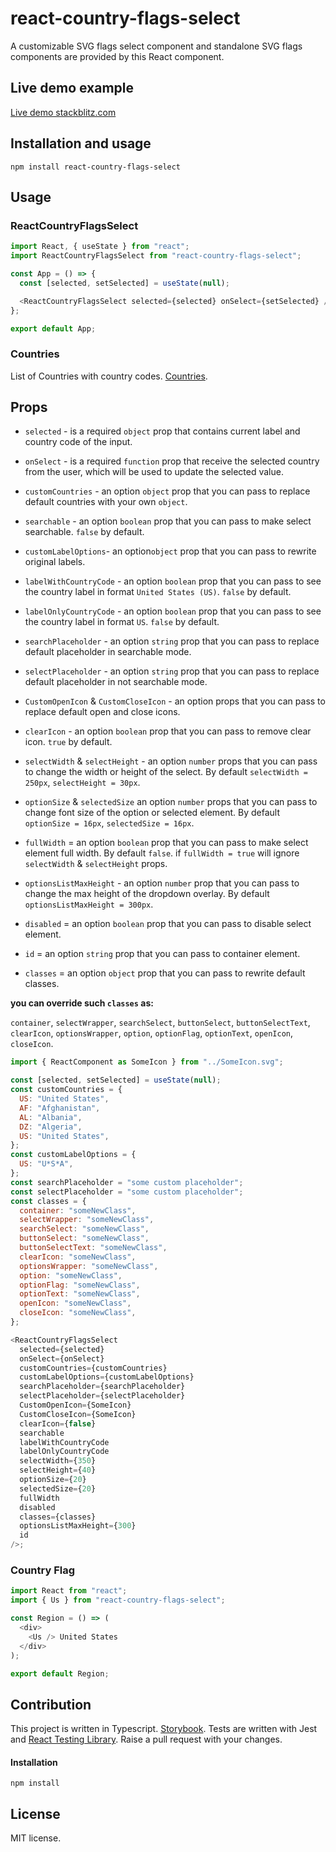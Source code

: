 # react-country-flags-select

A customizable SVG flags select component and standalone SVG flags components are provided by this React component.

## Live demo example

[Live demo stackblitz.com](https://stackblitz.com/edit/react-ts-5hkkek?file=App.tsx)

## Installation and usage

```
npm install react-country-flags-select
```

## Usage

### ReactCountryFlagsSelect

```javascript
import React, { useState } from "react";
import ReactCountryFlagsSelect from "react-country-flags-select";

const App = () => {
  const [selected, setSelected] = useState(null);

  <ReactCountryFlagsSelect selected={selected} onSelect={setSelected} />;
};

export default App;
```

### Countries

List of Countries with country codes. [Countries](https://github.com/Kost927/react-country-flags-select/blob/main/src/utils/countries.ts).

## Props

- `selected` - is a required `object` prop that contains current label and country code of the input.
  <br>

- `onSelect` - is a required `function` prop that receive the selected country from the user, which will be used to update the selected value.
  <br>

- `customCountries` - an option `object` prop that you can pass to replace default countries with your own `object`.
  <br>

- `searchable` - an option `boolean` prop that you can pass to make select searchable. `false` by default.
  <br>

- `customLabelOptions`- an option`object` prop that you can pass to rewrite original labels.
  <br>

- `labelWithCountryCode` - an option `boolean` prop that you can pass to see the country label in format `United States (US)`. `false` by default.
  <br>

- `labelOnlyCountryCode` - an option `boolean` prop that you can pass to see the country label in format `US`. `false` by default.
  <br>

- `searchPlaceholder` - an option `string` prop that you can pass to replace default placeholder in searchable mode.
  <br>

- `selectPlaceholder` - an option `string` prop that you can pass to replace default placeholder in not searchable mode.
  <br>

- `CustomOpenIcon` & `CustomCloseIcon` - an option props that you can pass to replace default open and close icons.
  <br>

- `clearIcon` - an option `boolean` prop that you can pass to remove clear icon. `true` by default.
  <br>

- `selectWidth` & `selectHeight` - an option `number` props that you can pass to change the width or height of the select.
  By default `selectWidth = 250px`, `selectHeight = 30px`.
  <br>

- `optionSize` & `selectedSize` an option `number` props that you can pass to change font size of the option or selected element.
  By default `optionSize = 16px`, `selectedSize = 16px`.
  <br>

- `fullWidth` = an option `boolean` prop that you can pass to make select element full width. By default `false`.
  if `fullWidth = true` will ignore `selectWidth` & `selectHeight` props.
  <br>

- `optionsListMaxHeight` - an option `number` prop that you can pass to change the max height of the dropdown overlay.
  By default `optionsListMaxHeight = 300px`.
  <br>

- `disabled` = an option `boolean` prop that you can pass to disable select element.
  <br>

- `id` = an option `string` prop that you can pass to container element.
  <br>

- `classes` = an option `object` prop that you can pass to rewrite default classes.
  <br>

**you can override such `classes` as:**
<br>

`container`, `selectWrapper`, `searchSelect`, `buttonSelect`, `buttonSelectText`, `clearIcon`, `optionsWrapper`,
`option`, `optionFlag`, `optionText`, `openIcon`, `closeIcon`.

```javascript
import { ReactComponent as SomeIcon } from "../SomeIcon.svg";

const [selected, setSelected] = useState(null);
const customCountries = {
  US: "United States",
  AF: "Afghanistan",
  AL: "Albania",
  DZ: "Algeria",
  US: "United States",
};
const customLabelOptions = {
  US: "U*S*A",
};
const searchPlaceholder = "some custom placeholder";
const selectPlaceholder = "some custom placeholder";
const classes = {
  container: "someNewClass",
  selectWrapper: "someNewClass",
  searchSelect: "someNewClass",
  buttonSelect: "someNewClass",
  buttonSelectText: "someNewClass",
  clearIcon: "someNewClass",
  optionsWrapper: "someNewClass",
  option: "someNewClass",
  optionFlag: "someNewClass",
  optionText: "someNewClass",
  openIcon: "someNewClass",
  closeIcon: "someNewClass",
};

<ReactCountryFlagsSelect
  selected={selected}
  onSelect={onSelect}
  customCountries={customCountries}
  customLabelOptions={customLabelOptions}
  searchPlaceholder={searchPlaceholder}
  selectPlaceholder={selectPlaceholder}
  CustomOpenIcon={SomeIcon}
  CustomCloseIcon={SomeIcon}
  clearIcon={false}
  searchable
  labelWithCountryCode
  labelOnlyCountryCode
  selectWidth={350}
  selectHeight={40}
  optionSize={20}
  selectedSize={20}
  fullWidth
  disabled
  classes={classes}
  optionsListMaxHeight={300}
  id
/>;
```

### Country Flag

```javascript
import React from "react";
import { Us } from "react-country-flags-select";

const Region = () => (
  <div>
    <Us /> United States
  </div>
);

export default Region;
```

## Contribution

This project is written in Typescript. [Storybook](https://storybook.js.org/). Tests are written with Jest and [React Testing Library](https://testing-library.com/docs/react-testing-library/intro/). Raise a pull request with your changes.

#### Installation

```
npm install
```

## License

MIT license.
